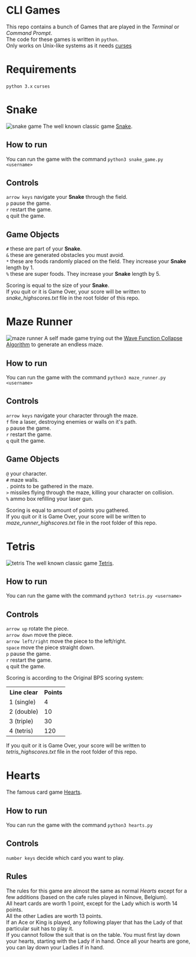 # CLI Games
This repo contains a bunch of Games that are played in the *Terminal* or *Command Prompt*.<br>
The code for these games is written in `python`.<br>
Only works on Unix-like systems as it needs [curses](https://en.wikipedia.org/wiki/Curses_(programming_library))

# Requirements
`python 3.x`
`curses`

# Snake
![snake game](./img/snake_game_screenshot.png)
The well known classic game [Snake](https://en.wikipedia.org/wiki/Snake_(video_game_genre)).

## How to run
You can run the game with the command `python3 snake_game.py <username>`

## Controls
`arrow keys` navigate your **Snake** through the field.<br>
`p` pause the game.<br>
`r` restart the game.<br>
`q` quit the game.<br>

## Game Objects
`#` these are part of your **Snake**.<br>
`&` these are generated obstacles you must avoid.<br>
`*` these are foods randomly placed on the field. They increase your **Snake** length by 1.<br>
`%` these are super foods. They increase your **Snake** length by 5.<br>

Scoring is equal to the size of your **Snake**.<br>
If you quit or it is Game Over, your score will be written to *snake_highscores.txt* file in the root folder of this repo.

# Maze Runner
![maze runner](./img/maze_runner_screenshot.png)
A self made game trying out the [Wave Function Collapse Algorithm](https://github.com/mxgmn/WaveFunctionCollapse) to generate an endless maze.

## How to run
You can run the game with the command `python3 maze_runner.py <username>`

## Controls
`arrow keys` navigate your character through the maze.<br>
`f` fire a laser, destroying enemies or walls on it's path.<br>
`p` pause the game.<br>
`r` restart the game.<br>
`q` quit the game.<br>

## Game Objects
`@` your character.<br>
`#` maze walls.<br>
`.` points to be gathered in the maze.<br>
`>` missiles flying through the maze, killing your character on collision.<br>
`%` ammo box refilling your laser gun.<br>

Scoring is equal to amount of points you gathered.<br>
If you quit or it is Game Over, your score will be written to *maze_runner_highscores.txt* file in the root folder of this repo.

# Tetris
![tetris](./img/tetris_screenshot.png)
The well known classic game [Tetris](https://en.wikipedia.org/wiki/Tetris).<br>

## How to run
You can run the game with the command `python3 tetris.py <username>`

## Controls
`arrow up` rotate the piece.<br>
`arrow down` move the piece.<br>
`arrow left/right` move the piece to the left/right.<br>
`space` move the piece straight down.<br>
`p` pause the game.<br>
`r` restart the game.<br>
`q` quit the game.<br>

Scoring is according to the Original BPS scoring system:<br>
<table>
  <tr>
    <th>Line clear</th>
    <th>Points</th>
  </tr>
  <tr>
    <td>1 (single)</td>
    <td>4</td>
  </tr>
  <tr>
    <td>2 (double)</td>
    <td>10</td>
  </tr>
  <tr>
    <td>3 (triple)</td>
    <td>30</td>
  </tr>
  <tr>
    <td>4 (tetris)</td>
    <td>120</td>
  </tr>
</table>

If you quit or it is Game Over, your score will be written to *tetris_highscores.txt* file in the root folder of this repo.


# Hearts
The famous card game [Hearts](https://en.wikipedia.org/wiki/Hearts_(card_game)).

## How to run
You can run the game with the command `python3 hearts.py`

## Controls
`number keys` decide which card you want to play.

## Rules
The rules for this game are almost the same as normal *Hearts* except for a few additions (based on the cafe rules played in Ninove, Belgium).<br>
All heart cards are worth 1 point, except for the Lady which is worth 14 points.<br>
All the other Ladies are worth 13 points.<br>
If an Ace or King is played, any following player that has the Lady of that particular suit has to play it.<br>
If you cannot follow the suit that is on the table. You must first lay down your hearts, starting with the Lady if in hand. Once all your hearts are gone, you can lay down your Ladies if in hand.
